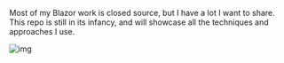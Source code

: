 Most of my Blazor work is closed source, but I have a lot I want to share. This repo is still in its infancy, and will showcase all the techniques and approaches I use.

![img](https://adamosoftware.blob.core.windows.net/images/EEB8KLF1SX.png)
